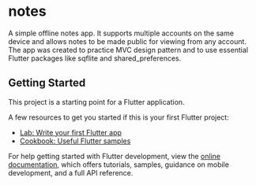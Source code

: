 # notes

A simple offline notes app. It supports multiple accounts on the same device and allows notes to be made public for viewing from any account. 
The app was created to practice MVC design pattern and to use essential Flutter packages like sqflite and shared_preferences.

## Getting Started

This project is a starting point for a Flutter application.

A few resources to get you started if this is your first Flutter project:

- [Lab: Write your first Flutter app](https://docs.flutter.dev/get-started/codelab)
- [Cookbook: Useful Flutter samples](https://docs.flutter.dev/cookbook)

For help getting started with Flutter development, view the
[online documentation](https://docs.flutter.dev/), which offers tutorials,
samples, guidance on mobile development, and a full API reference.
